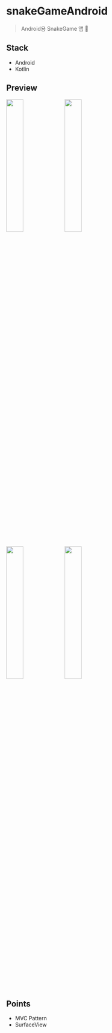 # snakeGameAndroid

> Android용 SnakeGame 앱 :snake:

## Stack
- Android
- Kotlin

## Preview
<img src="https://user-images.githubusercontent.com/37135336/134815630-86712633-8b1c-452b-879f-47f0be92340c.png" width="30%">  <img src="https://user-images.githubusercontent.com/37135336/134815636-dd85c5b4-4c99-405f-aae2-2cd7458877cf.png" width="30%">

<img src="https://user-images.githubusercontent.com/37135336/134815637-06aa0817-19d9-4f6e-9583-420699ca9b13.png" width="30%">   <img src="https://user-images.githubusercontent.com/37135336/134815639-ef80c931-d8b6-4835-b057-61278519c6bd.png" width="30%">


## Points
- MVC Pattern
- SurfaceView
